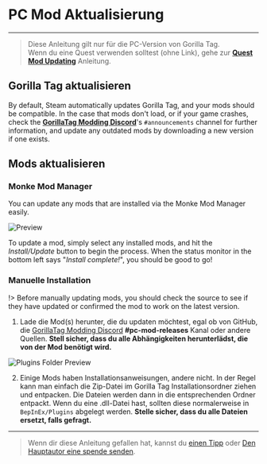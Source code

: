 # PC Mod Aktualisierung
---
>
> Diese Anleitung gilt nur für die PC-Version von Gorilla Tag.  
> Wenn du eine Quest verwenden solltest (ohne Link), gehe zur [**Quest Mod Updating**](quest-updating) Anleitung.

<!-- <div class="horizontal bordered" data-ea-publisher="gorillatagmodding-burrito-software" data-ea-type="image" data-ea-manual="true" id="pc-mod-updating"></div> -->
<!-- Guide Page Ad -->
<ins class="adsbygoogle"
     style="display:block"
     data-ad-client="ca-pub-1545654854838298"
     data-ad-slot="8114351325"
     data-ad-format="auto"
     data-full-width-responsive="true"></ins>

## Gorilla Tag aktualisieren

By default, Steam automatically updates Gorilla Tag, and your mods should be compatible. In the case that mods don't load, or if your game crashes, check the [**GorillaTag Modding Discord**](https://discord.gg/b2MhDBAzTv)'s `#announcements` channel for further information, and update any outdated mods by downloading a new version if one exists.

## Mods aktualisieren

### Monke Mod Manager

You can update any mods that are installed via the Monke Mod Manager easily.

![Preview](../docs/files/mmmpreview.png)

To update a mod, simply select any installed mods, and hit the *Install/Update* button to begin the process. When the status monitor in the bottom left says "*Install complete!*", you should be good to go!

### Manuelle Installation

!> Before manually updating mods, you should check the source to see if they have updated or confirmed the mod to work on the latest version.

1. Lade die Mod(s) herunter, die du updaten möchtest, egal ob von GitHub, die [GorillaTag Modding Discord](https://discord.gg/b2MhDBAzTv) **#pc-mod-releases** Kanal oder andere Quellen. **Stell sicher, dass du alle Abhängigkeiten herunterlädst, die von der Mod benötigt wird.**

![Plugins Folder Preview](../docs/files/pluginsfolder.png)

2. Einige Mods haben Installationsanweisungen, andere nicht. In der Regel kann man einfach die Zip-Datei im Gorilla Tag Installationsordner ziehen und entpacken. Die Dateien werden dann in die entsprechenden Ordner entpackt. Wenn du eine .dll-Datei hast, sollten diese normalerweise in `BepInEx/Plugins` abgelegt werden. **Stelle sicher, dass du alle Dateien ersetzt, falls gefragt.**


---

> Wenn dir diese Anleitung gefallen hat, kannst du [einen Tipp](https://streamelements.com/burritosoft/tip) oder [Den Hauptautor eine spende senden](https://github.com/sponsors/burritosoftware).